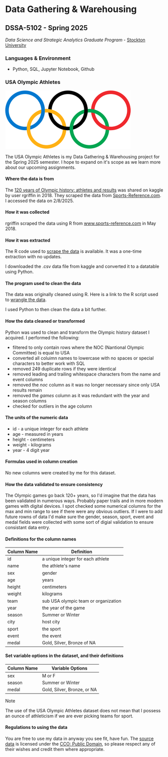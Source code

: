 # Data Gathering & Warehousing 
## DSSA-5102 - Spring 2025
_Data Science and Strategic Analytics Graduate Program_ - [Stockton University](https://www.stockton.edu/)

### Languages & Environment
- Python, SQL, Jupyter Notebook, Github

### USA Olympic Athletes
![Olympic rings](https://github.com/joedag32/DSSA-5102_Spring2025/blob/main/Assignments/images/Olympic_rings_without_rims.svg.png) 

The USA Olympic Athletes is my Data Gathering & Warehousing project for the Spring 2025 semester. I hope to expand on it's scope as we learn more about our upcoming assignments.

#### Where the data is from<br>
The [120 years of Olympic history: athletes and results](https://www.kaggle.com/datasets/heesoo37/120-years-of-olympic-history-athletes-and-results) was shared on kaggle by user rgriffin in 2018. They scraped the data from [Sports-Reference.com](https://www.sports-reference.com). I accessed the data on 2/8/2025.

#### How it was collected<br>
rgriffin scraped the data using R from www.sports-reference.com in May 2018.

#### How it was extracted<br>
The R code used to [scrape the data](https://github.com/rgriff23/Olympic_history/blob/master/R/olympics%20scrape.R) is available. It was a one-time extraction with no updates.

I downloaded the .csv data file from kaggle and converted it to a datatable using Python.

#### The program used to clean the data<br>
The data was originally cleaned using R. Here is a link to the R script used to [wrangle the data](https://github.com/rgriff23/Olympic_history/blob/master/R/olympics%20wrangle.R).

I used Python to then clean the data a bit further.

#### How the data cleaned or transformed<br>
Python was used to clean and transform the Olympic history dataset I acquired. I performed the following:
- filtered to only contain rows where the NOC (Nantional Olympic Committee) is equal to USA
- converted all coluimn names to lowercase with no spaces or special characters to better work with SQL
- removed 249 duplicate rows if they were identical
- removed leading and trailing whitespace characters from the name and event columns
- removed the _noc_ column as it was no longer necessary since only USA results remain
- removed the _games_ column as it was redundant with the year and season columns
- checked for outliers in the age column

#### The units of the numeric data<br>
- id - a unique integer for each athlete
- age - measured in years
- height - centimeters
- weight - kilograms
- year - 4 digit year

#### Formulas used in column creation<br>
No new columns were created by me for this dataset. 

#### How the data validated to ensure consistency<br>
The Olympic games go back 120+ years, so I'd imagine that the data has been validated in numerous ways. Probably paper trails and in more modern games with digital devices. I spot checked some numerical columns for the max and min range to see if there were any obvious outliers. If I were to add future rowns of data I'd make sure the gender, season, sport, event and medal fields were collected with some sort of digial validation to ensure consistant data entry.

#### Definitions for the column names<br>
| Column Name | Definition                            |
| ----------- | -------------------------------       |
| id          | a unique integer for each athlete     |
| name        | the athlete's name                    |
| sex         | gender                                |
| age         | years                                 |
| height      | centimeters                           |
| weight      | kilograms                             |
| team        | sub USA olympic team or organization  |
| year        | the year of the game                  |
| season      | Summer or Winter                      |
| city        | host city                             |
| sport       | the sport                             |
| event       | the event                             |
| medal       | Gold, Silver, Bronze of NA            |

#### Set variable options in the dataset, and their definitions<br>
| Column Name | Variable Options             |
| ----------- | ---------------------------- |
| sex         | M or F                       |
| season      | Summer or Winter             |
| medal       | Gold, Silver, Bronze, or NA  |

> [!NOTE]
> The use of the USA Olympic Athletes dataset does not mean that I possess an ounce of athleticism if we are ever picking teams for sport.

#### Regulations to using the data<br>
You are free to use my data in anyway you see fit, have fun. The [source data](https://www.kaggle.com/datasets/heesoo37/120-years-of-olympic-history-athletes-and-results) is licensed under the [CCO: Public Domain](https://creativecommons.org/publicdomain/zero/1.0/), so please respect any of their wishes and credit them where appropriate.
